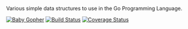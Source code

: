 Various simple data structures to use in the Go Programming Language.

[![Baby Gopher](https://raw2.github.com/drnic/babygopher-site/gh-pages/images/babygopher-logo-small.png)](http://www.babygopher.org)
[![Build Status](https://travis-ci.org/kwilczynski/container.png?branch=master)](https://travis-ci.org/kwilczynski/container)
[![Coverage Status](https://coveralls.io/repos/kwilczynski/container/badge.png)](https://coveralls.io/r/kwilczynski/container)
